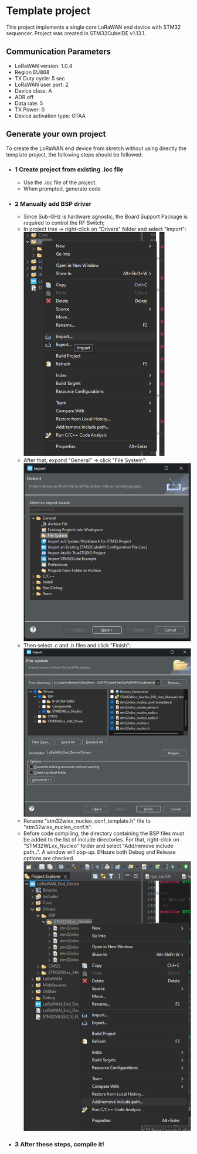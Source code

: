 # Template project

This project implements a single core LoRaWAN end device with STM32 sequencer. Project was created in STM32CubeIDE v1.13.1.

## Communication Parameters
- LoRaWAN version: 1.0.4
- Region EU868 
- TX Duty cycle: 5 sec
- LoRaWAN user port: 2
- Device class: A
- ADR off
- Data rate: 5
- TX Power: 0
- Device activation type: OTAA

## Generate your own project 

To create the LoRaWAN end device from skretch without using directly the template project, the following steps should be followed:

- ### 1 Create project from existing .ioc file
    -  Use the .ioc file of the project.
    - When prompted, generate code

- ### 2 Manually add BSP driver
    - Since Sub-GHz is hardware agnostic, the Board Support Package is required to control the RF Switch;
    - In project tree -> right-click on "Drivers" folder and select "Import":
        <div align="left">
            <img src="Images/Driver_import.png">
        </div> 
    - After that, expand "General" -> click "File System":
        <div align="left">
            <img src="Images/File_System.png">
        </div> 
    - Then select .c and .h files and click "Finish":
        <div align="left">
            <img src="Images/Finish.png">
        </div> 
    - Rename "stm32wlxx_nucleo_conf_template.h" file to "stm32wlxx_nucleo_conf.h".
    - Before code compiling, the directory containing the BSP files must be added to the list of include directories. For that, right-click on "STM32WLxx_Nucleo" folder and select "Add/remove include path..". A window will pop-up. ENsure both Debug and Release options are checked.
        <div align="left">
            <img src="Images/Include_Path.png">
        </div> 
    
- ### 3 After these steps, compile it!